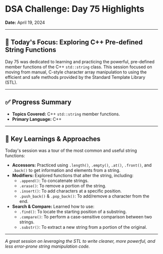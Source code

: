 # DSA Challenge: Day 75 Highlights

**Date:** April 19, 2024

---

## 🎯 Today's Focus: Exploring C++ Pre-defined String Functions

Day 75 was dedicated to learning and practicing the powerful, pre-defined member functions of the C++ `std::string` class. This session focused on moving from manual, C-style character array manipulation to using the efficient and safe methods provided by the Standard Template Library (STL).

---

## ✅ Progress Summary

-   **Topics Covered:** C++ `std::string` member functions.
-   **Primary Language:** C++

---

## 🧠 Key Learnings & Approaches

Today's session was a tour of the most common and useful string functions:

-   **Accessors:** Practiced using `.length()`, `.empty()`, `.at()`, `.front()`, and `.back()` to get information and elements from a string.
-   **Modifiers:** Explored functions that alter the string, including:
    -   `.append()`: To concatenate strings.
    -   `.erase()`: To remove a portion of the string.
    -   `.insert()`: To add characters at a specific position.
    -   `.push_back()` & `.pop_back()`: To add/remove a character from the end.
-   **Search & Compare:** Learned how to use:
    -   `.find()`: To locate the starting position of a substring.
    -   `.compare()`: To perform a case-sensitive comparison between two strings.
    -   `.substr()`: To extract a new string from a portion of the original.

---

_A great session on leveraging the STL to write cleaner, more powerful, and less error-prone string manipulation code._
